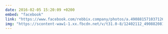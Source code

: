 ```yaml
---
date: 2016-02-05 15:20:09 +0200
embed: "facebook"
link: "https://www.facebook.com/rebbix.company/photos/a.490881571037126.1073741837.192737880851498/490882081037075/?type=3"
img: "https://scontent-waw1-1.xx.fbcdn.net/v/t31.0-8/12402112_490882081037075_173114993732242984_o.jpg?oh=27dbfa91de449a9af2142e9d13477cd2&oe=5954BE0E"
---
```

